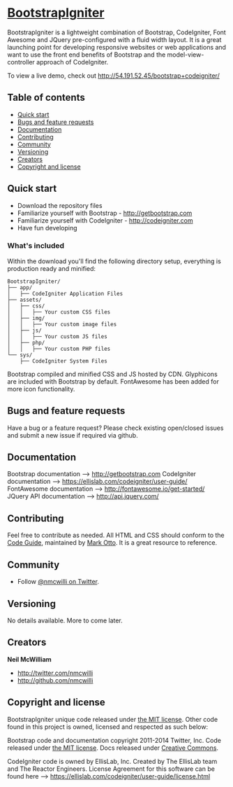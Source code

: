 # [BootstrapIgniter](http://github.com/nmcwilli/bootstrapigniter)

BootstrapIgniter is a lightweight combination of Bootstrap, CodeIgniter, Font Awesome and JQuery pre-configured with a fluid width layout. It is a great launching point for developing responsive websites or web applications and want to use the front end benefits of Bootstrap and the model-view-controller approach of CodeIgniter.

To view a live demo, check out http://54.191.52.45/bootstrap+codeigniter/

## Table of contents

 - [Quick start](#quick-start)
 - [Bugs and feature requests](#bugs-and-feature-requests)
 - [Documentation](#documentation)
 - [Contributing](#contributing)
 - [Community](#community)
 - [Versioning](#versioning)
 - [Creators](#creators)
 - [Copyright and license](#copyright-and-license)

## Quick start

- Download the repository files
- Familiarize yourself with Bootstrap - http://getbootstrap.com
- Familiarize yourself with CodeIgniter - http://codeigniter.com
- Have fun developing

### What's included

Within the download you'll find the following directory setup, everything is production ready and minified:

```
BootstrapIgniter/
├── app/
│   ├── CodeIgniter Application Files
├── assets/
│   ├── css/
│   │   ├── Your custom CSS files
│   ├── img/
│   │   ├── Your custom image files
│   ├── js/
│   │   ├── Your custom JS files
│   ├── php/
│   │   ├── Your custom PHP files
└── sys/
    ├── CodeIgniter System Files
```

Bootstrap compiled and minified CSS and JS hosted by CDN. Glyphicons are included with Bootstrap by default. FontAwesome has been added for more icon functionality.


## Bugs and feature requests

Have a bug or a feature request? Please check existing open/closed issues and submit a new issue if required via github. 


## Documentation

Bootstrap documentation --> http://getbootstrap.com
CodeIgniter documentation --> https://ellislab.com/codeigniter/user-guide/
FontAwesome documentation --> http://fontawesome.io/get-started/
JQuery API documentation  --> http://api.jquery.com/


## Contributing

Feel free to contribute as needed. All HTML and CSS should conform to the [Code Guide](http://github.com/mdo/code-guide), maintained by [Mark Otto](http://github.com/mdo). It is a great resource to reference. 


## Community

- Follow [@nmcwilli on Twitter](http://twitter.com/nmcwilli).


## Versioning

No details available. More to come later.


## Creators

**Neil McWilliam**

- <http://twitter.com/nmcwilli>
- <http://github.com/nmcwilli>


## Copyright and license

BootstrapIgniter unique code released under [the MIT license](LICENSE). Other code found in this project is owned, licensed and respected as such below:

Bootstrap code and documentation copyright 2011-2014 Twitter, Inc. Code released under [the MIT license](LICENSE). Docs released under [Creative Commons](docs/LICENSE).

CodeIgniter code is owned by EllisLab, Inc. Created by The EllisLab team and The Reactor Engineers. License Agreement for this software can be found here --> https://ellislab.com/codeigniter/user-guide/license.html


